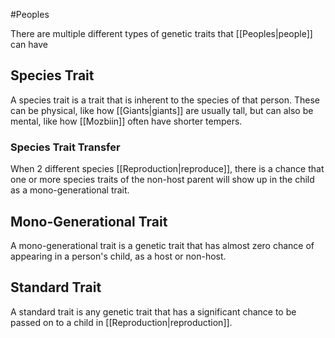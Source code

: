 #Peoples 

There are multiple different types of genetic traits that [[Peoples|people]] can have
## Species Trait
A species trait is a trait that is inherent to the species of that person. These can be physical, like how [[Giants|giants]] are usually tall, but can also be mental, like how [[Mozbiin]] often have shorter tempers.
### Species Trait Transfer
When 2 different species [[Reproduction|reproduce]], there is a chance that one or more species traits of the non-host parent will show up in the child as a mono-generational trait.
## Mono-Generational Trait
A mono-generational trait is a genetic trait that has almost zero chance of appearing in a person's child, as a host or non-host.
## Standard Trait
A standard trait is any genetic trait that has a significant chance to be passed on to a child in [[Reproduction|reproduction]].